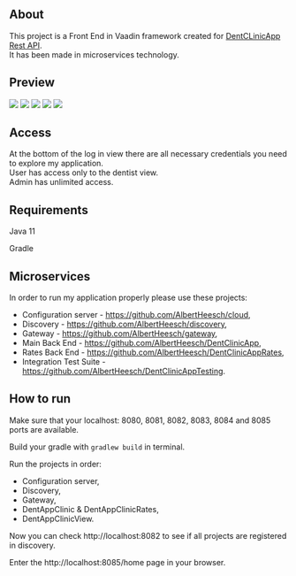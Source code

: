 ## About
This project is a Front End in Vaadin framework created for [DentCLinicApp Rest API](https://github.com/AlbertHeesch/DentClinicApp).  
It has been made in microservices technology.

## Preview
[![](https://i.snipboard.io/2C6eZG.jpg)](https://i.snipboard.io/pHEf43.jpg)
[![](https://i.snipboard.io/ymx4Gq.jpg)](https://i.snipboard.io/2CophI.jpg)
[![](https://i.snipboard.io/nsETfJ.jpg)](https://i.snipboard.io/QjR4O0.jpg)
[![](https://i.snipboard.io/x9cg6J.jpg)](https://i.snipboard.io/JVeli1.jpg)
[![](https://i.snipboard.io/XJtPWp.jpg)](https://i.snipboard.io/cQUwoO.jpg)

## Access
At the bottom of the log in view there are all necessary credentials you need to explore my application.  
User has access only to the dentist view.  
Admin has unlimited access.

## Requirements
Java 11

Gradle

## Microservices
In order to run my application properly please use these projects:
- Configuration server - https://github.com/AlbertHeesch/cloud,
- Discovery - https://github.com/AlbertHeesch/discovery,
- Gateway - https://github.com/AlbertHeesch/gateway,
- Main Back End - https://github.com/AlbertHeesch/DentClinicApp,
- Rates Back End - https://github.com/AlbertHeesch/DentClinicAppRates,
- Integration Test Suite - https://github.com/AlbertHeesch/DentClinicAppTesting.

## How to run
Make sure that your localhost: 8080, 8081, 8082, 8083, 8084 and 8085 ports are available.

Build your gradle with `gradlew build` in terminal.

Run the projects in order:
- Configuration server,
- Discovery,
- Gateway,
- DentAppClinic & DentAppClinicRates,
- DentAppClinicView.

Now you can check http://localhost:8082 to see if all projects are registered in discovery.

Enter the http://localhost:8085/home page in your browser.